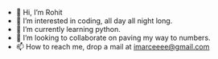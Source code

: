 - 👋 Hi, I’m Rohit
- 👀 I’m interested in coding, all day all night long.
- 🌱 I’m currently learning python.
- 💞️ I’m looking to collaborate on paving my way to numbers.
- 📫 How to reach me, drop a mail at imarceeee@gmail.com


